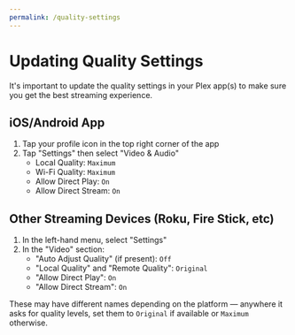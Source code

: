 ```yaml
---
permalink: /quality-settings
---
```

# Updating Quality Settings

It's important to update the quality settings in your Plex app(s) to make sure you get the best streaming experience.

## iOS/Android App

1. Tap your profile icon in the top right corner of the app
2. Tap "Settings" then select "Video & Audio"
   * Local Quality: `Maximum`
   * Wi-Fi Quality: `Maximum`
   * Allow Direct Play: `On`
   * Allow Direct Stream: `On`

## Other Streaming Devices (Roku, Fire Stick, etc)

1. In the left-hand menu, select "Settings"
2. In the "Video" section:
   * "Auto Adjust Quality" (if present): `Off`
   * "Local Quality" and "Remote Quality": `Original`
   * "Allow Direct Play": `On`
   * "Allow Direct Stream": `On`

These may have different names depending on the platform — anywhere it asks for quality levels, set them to `Original` if available or `Maximum` otherwise.
